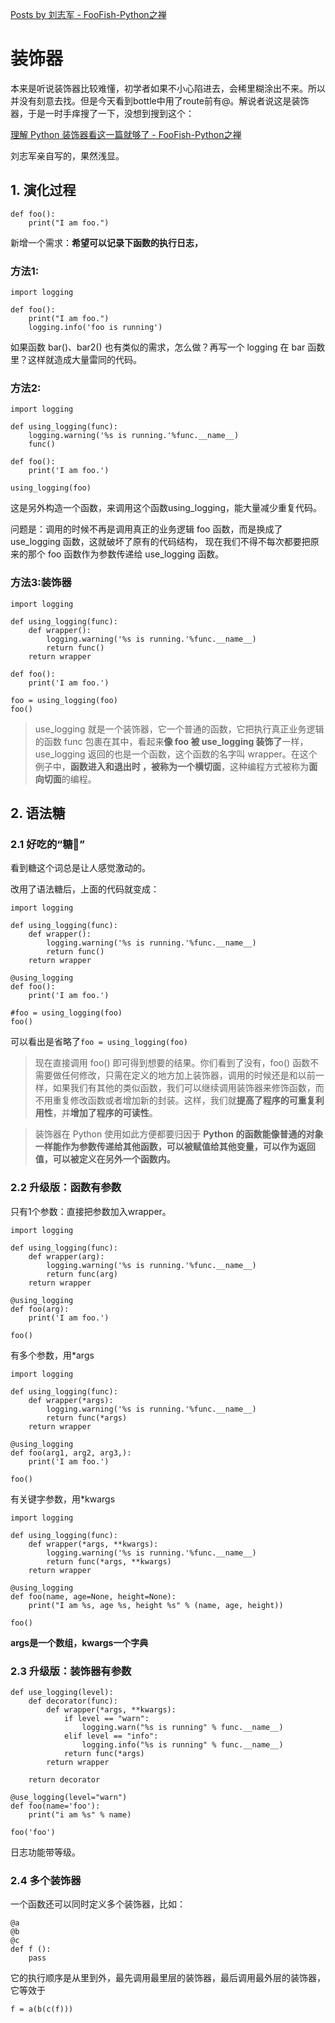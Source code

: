 [Posts by 刘志军 - FooFish-Python之禅](https://foofish.net/author/liu-zhi-jun.html)


# 装饰器

本来是听说装饰器比较难懂，初学者如果不小心陷进去，会稀里糊涂出不来。所以并没有刻意去找。但是今天看到bottle中用了route前有@。解说者说这是装饰器，于是一时手痒搜了一下，没想到搜到这个：  

[理解 Python 装饰器看这一篇就够了 - FooFish-Python之禅](https://foofish.net/python-decorator.html)

刘志军亲自写的，果然浅显。

## 1. 演化过程  

```
def foo():
    print("I am foo.")

```
新增一个需求：**希望可以记录下函数的执行日志，**  

### 方法1:  

```
import logging

def foo():
	print("I am foo.")
	logging.info('foo is running')
```
如果函数 bar()、bar2() 也有类似的需求，怎么做？再写一个 logging 在 bar 函数里？这样就造成大量雷同的代码。

### 方法2:

```
import logging

def using_logging(func):    
    logging.warning('%s is running.'%func.__name__)
    func()

def foo():
    print('I am foo.')
    
using_logging(foo)
```

这是另外构造一个函数，来调用这个函数using_logging，能大量减少重复代码。  

问题是：调用的时候不再是调用真正的业务逻辑 foo 函数，而是换成了 use_logging 函数，这就破坏了原有的代码结构， 现在我们不得不每次都要把原来的那个 foo 函数作为参数传递给 use_logging 函数。


### 方法3:装饰器  

```
import logging

def using_logging(func): 
    def wrapper():
        logging.warning('%s is running.'%func.__name__)
        return func()
    return wrapper

def foo():
    print('I am foo.')
    
foo = using_logging(foo)
foo()
```
> use_logging 就是一个装饰器，它一个普通的函数，它把执行真正业务逻辑的函数 func 包裹在其中，看起来**像 foo 被 use_logging 装饰了**一样，use_logging 返回的也是一个函数，这个函数的名字叫 wrapper。在这个例子中，**函数进入和退出时 ，被称为一个横切面**，这种编程方式被称为**面向切面**的编程。

## 2. 语法糖  

### 2.1 好吃的“糖🍬”

看到糖这个词总是让人感觉激动的。  

改用了语法糖后，上面的代码就变成：  

```
import logging

def using_logging(func): 
    def wrapper():
        logging.warning('%s is running.'%func.__name__)
        return func()
    return wrapper

@using_logging
def foo():
    print('I am foo.')
    
#foo = using_logging(foo)
foo()
```
可以看出是省略了`foo = using_logging(foo)`

> 现在直接调用 foo() 即可得到想要的结果。你们看到了没有，foo() 函数不需要做任何修改，只需在定义的地方加上装饰器，调用的时候还是和以前一样，如果我们有其他的类似函数，我们可以继续调用装饰器来修饰函数，而不用重复修改函数或者增加新的封装。这样，我们就**提高了程序的可重复利用性**，并**增加了程序的可读性**。

> 装饰器在 Python 使用如此方便都要归因于 **Python 的函数能像普通的对象一样能作为参数传递给其他函数，可以被赋值给其他变量，可以作为返回值，可以被定义在另外一个函数内。** 


### 2.2 升级版：函数有参数  

只有1个参数：直接把参数加入wrapper。  

```
import logging

def using_logging(func): 
    def wrapper(arg):
        logging.warning('%s is running.'%func.__name__)
        return func(arg)
    return wrapper

@using_logging
def foo(arg):
    print('I am foo.')
    
foo()
```

有多个参数，用*args

```
import logging

def using_logging(func): 
    def wrapper(*args):
        logging.warning('%s is running.'%func.__name__)
        return func(*args)
    return wrapper

@using_logging
def foo(arg1, arg2, arg3,):
    print('I am foo.')
    
foo()
```

有关键字参数，用*kwargs

```
import logging

def using_logging(func): 
    def wrapper(*args, **kwargs):
        logging.warning('%s is running.'%func.__name__)
        return func(*args, **kwargs)
    return wrapper

@using_logging
def foo(name, age=None, height=None):
    print("I am %s, age %s, height %s" % (name, age, height))
    
foo()
```
**args是一个数组，kwargs一个字典**

### 2.3 升级版：装饰器有参数  

```
def use_logging(level):
    def decorator(func):
        def wrapper(*args, **kwargs):
            if level == "warn":
                logging.warn("%s is running" % func.__name__)
            elif level == "info":
                logging.info("%s is running" % func.__name__)
            return func(*args)
        return wrapper

    return decorator

@use_logging(level="warn")
def foo(name='foo'):
    print("i am %s" % name)

foo('foo')
```
日志功能带等级。

### 2.4 多个装饰器  

一个函数还可以同时定义多个装饰器，比如：

```
@a
@b
@c
def f ():
    pass
```

它的执行顺序是从里到外，最先调用最里层的装饰器，最后调用最外层的装饰器，它等效于  

```
f = a(b(c(f)))
```

